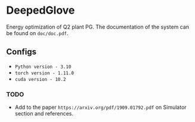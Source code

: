 # DeepedGlove 
Energy optimization of Q2 plant PG. The documentation of the system can be found on `doc/doc.pdf`.

## Configs
* `Python version - 3.10`  
* `torch version - 1.11.0`    
* `cuda version - 10.2`  

### TODO
* Add to the paper `https://arxiv.org/pdf/1909.01792.pdf` on Simulator section and references.

